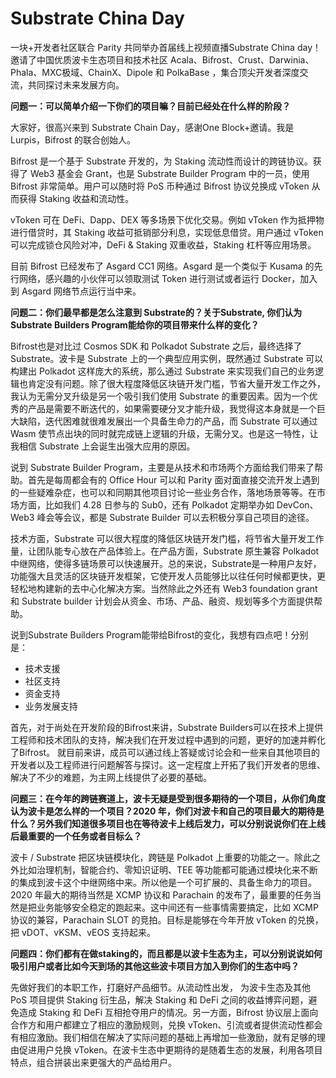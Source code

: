 # Substrate China Day

一块+开发者社区联合 Parity 共同举办首届线上视频直播Substrate China day！邀请了中国优质波卡生态项目和技术社区 Acala、Bifrost、Crust、Darwinia、Phala、MXC极域、ChainX、Dipole 和 PolkaBase ，集合顶尖开发者深度交流，共同探讨未来发展方向。

**问题一：可以简单介绍一下你们的项目嘛？目前已经处在什么样的阶段？**

大家好，很高兴来到 Substrate Chain Day，感谢One Block+邀请。我是 Lurpis，Bifrost 的联合创始人。

Bifrost 是一个基于 Substrate 开发的，为 Staking 流动性而设计的跨链协议。获得了 Web3 基金会 Grant，也是 Substrate Builder Program 中的一员，使用 Bifrost 非常简单。用户可以随时将 PoS 币种通过 Bifrost 协议兑换成 vToken 从而获得 Staking 收益和流动性。

vToken 可在 DeFi、Dapp、DEX 等多场景下优化交易。例如 vToken 作为抵押物进行借贷时，其 Staking 收益可抵销部分利息，实现低息借贷。用户通过 vToken 可以完成锁仓风险对冲，DeFi & Staking 双重收益，Staking 杠杆等应用场景。

目前 Bifrost 已经发布了 Asgard CC1 网络。Asgard 是一个类似于 Kusama 的先行网络，感兴趣的小伙伴可以领取测试 Token 进行测试或者运行 Docker，加入到 Asgard 网络节点运行当中来。

**问题二：你们最早都是怎么注意到 Substrate的？关于Substrate, 你们认为Substrate Builders Program能给你的项目带来什么样的变化？**

Bifrost也是对比过 Cosmos SDK 和 Polkadot Substrate 之后，最终选择了 Substrate。波卡是 Substrate 上的一个典型应用实例，既然通过 Substrate 可以构建出 Polkadot 这样庞大的系统，那么通过 Substrate 来实现我们自己的业务逻辑也肯定没有问题。除了很大程度降低区块链开发门槛，节省大量开发工作之外，我认为无需分叉升级是另一个吸引我们使用 Substrate 的重要因素。因为一个优秀的产品是需要不断迭代的，如果需要硬分叉才能升级，我觉得这本身就是一个巨大缺陷，迭代困难就很难发展出一个具备生命力的产品，而 Substrate 可以通过 Wasm 使节点出块的同时就完成链上逻辑的升级，无需分叉。也是这一特性，让我相信 Substrate 上会诞生出强大应用的原因。

说到 Substrate Builder Program，主要是从技术和市场两个方面给我们带来了帮助。首先是每周都会有的 Office Hour 可以和 Parity 面对面直接交流开发上遇到的一些疑难杂症，也可以和同期其他项目讨论一些业务合作，落地场景等等。在市场方面，比如我们 4.28 日参与的 Sub0，还有 Polkadot 定期举办如 DevCon、Web3 峰会等会议，都是 Substrate Builder 可以去积极分享自己项目的途径。

技术方面，Substrate 可以很大程度的降低区块链开发门槛，将节省大量开发工作量，让团队能专心放在产品体验上。在产品方面，Substrate 原生兼容 Polkadot 中继网络，使得多链场景可以快速展开。总的来说，Substrate是一种用户友好，功能强大且灵活的区块链开发框架，它使开发人员能够比以往任何时候都更快，更轻松地构建新的去中心化解决方案。当然除此之外还有 Web3 foundation grant 和 Substrate builder 计划会从资金、市场、产品、融资、规划等多个方面提供帮助。

说到Substrate Builders Program能带给Bifrost的变化，我想有四点吧！分别是：

- 技术支援
- 社区支持
- 资金支持
- 业务发展支持

首先，对于尚处在开发阶段的Bifrost来讲，Substrate Builders可以在技术上提供工程师和技术团队的支持，解决我们在开发过程中遇到的问题，更好的加速并孵化了Bifrost。
就目前来讲，成员可以通过线上答疑或讨论会和一些来自其他项目的开发者以及工程师进行问题解答与探讨。这一定程度上开拓了我们开发者的思维、解决了不少的难题，为主网上线提供了必要的基础。

**问题三：在今年的跨链赛道上，波卡无疑是受到很多期待的一个项目，从你们角度认为波卡是怎么样的一个项目？2020 年，你们对波卡和自己的项目最大的期待是什么？另外我们知道很多项目也在等待波卡上线后发力，可以分别说说你们在上线后最重要的一个任务或者目标么？**

波卡 / Substrate 把区块链模块化，跨链是 Polkadot 上重要的功能之一。除此之外比如治理机制，智能合约、零知识证明、TEE 等功能都可能通过模块化来不断的集成到波卡这个中继网络中来。所以他是一个可扩展的、具备生命力的项目。 2020 年最大的期待当然是 XCMP 协议和 Parachain 的发布了，最重要的任务当然是把业务能够安全稳定的跑起来。这中间还有一些事情需要搞定，比如 XCMP 协议的兼容，Parachain SLOT 的竞拍。目标是能够在今年开放 vToken 的兑换，把 vDOT、vKSM、vEOS 支持起来。

**问题四：你们都有在做staking的，而且都是以波卡生态为主，可以分别说说如何吸引用户或者比如今天到场的其他这些波卡项目方加入到你们的生态中吗？**

先做好我们的本职工作，打磨好产品细节。从流动性出发， 为波卡生态及其他 PoS 项目提供 Staking 衍生品，解决 Staking 和 DeFi 之间的收益博弈问题，避免造成 Staking 和 DeFi 互相抢夺用户的情况。另一方面，Bifrost 协议层上面向合作方和用户都建立了相应的激励规则，兑换 vToken、引流或者提供流动性都会有相应激励。我们相信在解决了实际问题的基础上再增加一些激励，就有足够的理由促进用户兑换 vToken。在波卡生态中更期待的是随着生态的发展，利用各项目特点，组合拼装出来更强大的产品给用户。



